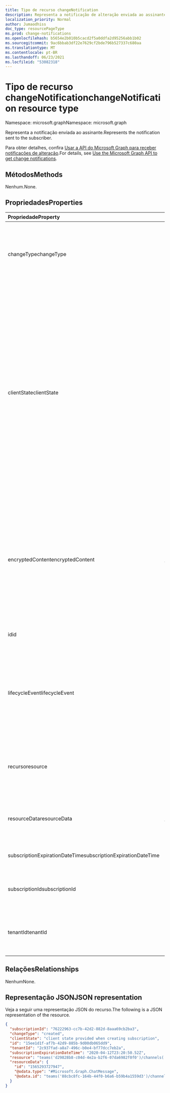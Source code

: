 ```yaml
---
title: Tipo de recurso changeNotification
description: Representa a notificação de alteração enviada ao assinante.
localization_priority: Normal
author: Jumaodhiss
doc_type: resourcePageType
ms.prod: change-notifications
ms.openlocfilehash: b5654e2b010b5cacd2f5a0ddfa2d95256abb1b02
ms.sourcegitcommit: 9ac6bbab3df22e7629cf2bde796b527337c680aa
ms.translationtype: MT
ms.contentlocale: pt-BR
ms.lasthandoff: 06/23/2021
ms.locfileid: "53082318"
---
```

# <a name="changenotification-resource-type"></a><span data-ttu-id="19fea-103">Tipo de recurso changeNotification</span><span class="sxs-lookup"><span data-stu-id="19fea-103">changeNotification resource type</span></span>

<span data-ttu-id="19fea-104">Namespace: microsoft.graph</span><span class="sxs-lookup"><span data-stu-id="19fea-104">Namespace: microsoft.graph</span></span>

<span data-ttu-id="19fea-105">Representa a notificação enviada ao assinante.</span><span class="sxs-lookup"><span data-stu-id="19fea-105">Represents the notification sent to the subscriber.</span></span>

<span data-ttu-id="19fea-106">Para obter detalhes, confira [Usar a API do Microsoft Graph para receber notificações de alteração](webhooks.md).</span><span class="sxs-lookup"><span data-stu-id="19fea-106">For details, see [Use the Microsoft Graph API to get change notifications](webhooks.md).</span></span>

## <a name="methods"></a><span data-ttu-id="19fea-107">Métodos</span><span class="sxs-lookup"><span data-stu-id="19fea-107">Methods</span></span>

<span data-ttu-id="19fea-108">Nenhum.</span><span class="sxs-lookup"><span data-stu-id="19fea-108">None.</span></span>

## <a name="properties"></a><span data-ttu-id="19fea-109">Propriedades</span><span class="sxs-lookup"><span data-stu-id="19fea-109">Properties</span></span>

| <span data-ttu-id="19fea-110">Propriedade</span><span class="sxs-lookup"><span data-stu-id="19fea-110">Property</span></span> | <span data-ttu-id="19fea-111">Tipo</span><span class="sxs-lookup"><span data-stu-id="19fea-111">Type</span></span> | <span data-ttu-id="19fea-112">Descrição</span><span class="sxs-lookup"><span data-stu-id="19fea-112">Description</span></span> |
|:---------|:-----|:------------|
| <span data-ttu-id="19fea-113">changeType</span><span class="sxs-lookup"><span data-stu-id="19fea-113">changeType</span></span> | <span data-ttu-id="19fea-114">changeType</span><span class="sxs-lookup"><span data-stu-id="19fea-114">changeType</span></span> | <span data-ttu-id="19fea-115">Indica o tipo de alteração que levantará a notificação de alteração.</span><span class="sxs-lookup"><span data-stu-id="19fea-115">Indicates the type of change that will raise the change notification.</span></span> <span data-ttu-id="19fea-116">Os valores com suporte são: `created`, `updated`, `deleted`.</span><span class="sxs-lookup"><span data-stu-id="19fea-116">The supported values are: `created`, `updated`, `deleted`.</span></span> <span data-ttu-id="19fea-117">Obrigatório.</span><span class="sxs-lookup"><span data-stu-id="19fea-117">Required.</span></span> |
| <span data-ttu-id="19fea-118">clientState</span><span class="sxs-lookup"><span data-stu-id="19fea-118">clientState</span></span> | <span data-ttu-id="19fea-119">string</span><span class="sxs-lookup"><span data-stu-id="19fea-119">string</span></span> | <span data-ttu-id="19fea-120">Valor da **propriedade clientState** enviada na solicitação de assinatura (se alguma).</span><span class="sxs-lookup"><span data-stu-id="19fea-120">Value of the **clientState** property sent in the subscription request (if any).</span></span> <span data-ttu-id="19fea-121">O tamanho máximo é de 255 caracteres.</span><span class="sxs-lookup"><span data-stu-id="19fea-121">The maximum length is 255 characters.</span></span> <span data-ttu-id="19fea-122">O cliente pode verificar se a notificação de alteração veio do serviço comparando os valores da **propriedade clientState.**</span><span class="sxs-lookup"><span data-stu-id="19fea-122">The client can check whether the change notification came from the service by comparing the values of the **clientState** property.</span></span> <span data-ttu-id="19fea-123">O valor da **propriedade clientState** enviado com a assinatura é comparado com o valor da **propriedade clientState** recebida com cada notificação de alteração.</span><span class="sxs-lookup"><span data-stu-id="19fea-123">The value of the **clientState** property sent with the subscription is compared with the value of the **clientState** property received with each change notification.</span></span> <span data-ttu-id="19fea-124">Opcional.</span><span class="sxs-lookup"><span data-stu-id="19fea-124">Optional.</span></span> |
| <span data-ttu-id="19fea-125">encryptedContent</span><span class="sxs-lookup"><span data-stu-id="19fea-125">encryptedContent</span></span> | [<span data-ttu-id="19fea-126">changeNotificationEncryptedContent</span><span class="sxs-lookup"><span data-stu-id="19fea-126">changeNotificationEncryptedContent</span></span>](changenotificationencryptedcontent.md) | <span data-ttu-id="19fea-127">(Visualização) Conteúdo criptografado anexado com a notificação de alteração.</span><span class="sxs-lookup"><span data-stu-id="19fea-127">(Preview) Encrypted content attached with the change notification.</span></span> <span data-ttu-id="19fea-128">Somente fornecido se **encryptionCertificate** e **includeResourceData** foram definidos durante a solicitação de assinatura e se o recurso oferece suporte a ela.</span><span class="sxs-lookup"><span data-stu-id="19fea-128">Only provided if **encryptionCertificate** and **includeResourceData** were defined during the subscription request and if the resource supports it.</span></span> <span data-ttu-id="19fea-129">Opcional.</span><span class="sxs-lookup"><span data-stu-id="19fea-129">Optional.</span></span> |
| <span data-ttu-id="19fea-130">id</span><span class="sxs-lookup"><span data-stu-id="19fea-130">id</span></span> | <span data-ttu-id="19fea-131">cadeia de caracteres</span><span class="sxs-lookup"><span data-stu-id="19fea-131">string</span></span> | <span data-ttu-id="19fea-132">ID exclusiva da notificação.</span><span class="sxs-lookup"><span data-stu-id="19fea-132">Unique ID for the notification.</span></span> <span data-ttu-id="19fea-133">Opcional.</span><span class="sxs-lookup"><span data-stu-id="19fea-133">Optional.</span></span> |
| <span data-ttu-id="19fea-134">lifecycleEvent</span><span class="sxs-lookup"><span data-stu-id="19fea-134">lifecycleEvent</span></span> | <span data-ttu-id="19fea-135">lifecycleEventType</span><span class="sxs-lookup"><span data-stu-id="19fea-135">lifecycleEventType</span></span>| <span data-ttu-id="19fea-136">O tipo de notificação do ciclo de vida se a notificação atual for uma notificação do ciclo de vida.</span><span class="sxs-lookup"><span data-stu-id="19fea-136">The type of lifecycle notification if the current notification is a lifecycle notification.</span></span> <span data-ttu-id="19fea-137">Opcional.</span><span class="sxs-lookup"><span data-stu-id="19fea-137">Optional.</span></span> <span data-ttu-id="19fea-138">Os valores suportados `missed` são `removed` , , `reauthorizationRequired` .</span><span class="sxs-lookup"><span data-stu-id="19fea-138">Supported values are `missed`, `removed`, `reauthorizationRequired`.</span></span> |
| <span data-ttu-id="19fea-139">recurso</span><span class="sxs-lookup"><span data-stu-id="19fea-139">resource</span></span> | <span data-ttu-id="19fea-140">cadeia de caracteres</span><span class="sxs-lookup"><span data-stu-id="19fea-140">string</span></span> | <span data-ttu-id="19fea-141">O URI do recurso que emitiu a notificação de alteração em relação a `https://graph.microsoft.com` .</span><span class="sxs-lookup"><span data-stu-id="19fea-141">The URI of the resource that emitted the change notification relative to `https://graph.microsoft.com`.</span></span> <span data-ttu-id="19fea-142">Obrigatório.</span><span class="sxs-lookup"><span data-stu-id="19fea-142">Required.</span></span> |
| <span data-ttu-id="19fea-143">resourceData</span><span class="sxs-lookup"><span data-stu-id="19fea-143">resourceData</span></span> | [<span data-ttu-id="19fea-144">resourceData</span><span class="sxs-lookup"><span data-stu-id="19fea-144">resourceData</span></span>](resourcedata.md) | <span data-ttu-id="19fea-145">O conteúdo dessa propriedade depende do tipo de recurso que está sendo assinado.</span><span class="sxs-lookup"><span data-stu-id="19fea-145">The content of this property depends on the type of resource being subscribed to.</span></span> <span data-ttu-id="19fea-146">Obrigatório.</span><span class="sxs-lookup"><span data-stu-id="19fea-146">Required.</span></span> |
| <span data-ttu-id="19fea-147">subscriptionExpirationDateTime</span><span class="sxs-lookup"><span data-stu-id="19fea-147">subscriptionExpirationDateTime</span></span> | <span data-ttu-id="19fea-148">DateTimeOffset</span><span class="sxs-lookup"><span data-stu-id="19fea-148">DateTimeOffset</span></span> | <span data-ttu-id="19fea-149">O tempo de expiração da assinatura.</span><span class="sxs-lookup"><span data-stu-id="19fea-149">The expiration time for the subscription.</span></span> <span data-ttu-id="19fea-150">Obrigatório.</span><span class="sxs-lookup"><span data-stu-id="19fea-150">Required.</span></span> |
| <span data-ttu-id="19fea-151">subscriptionId</span><span class="sxs-lookup"><span data-stu-id="19fea-151">subscriptionId</span></span> | <span data-ttu-id="19fea-152">GUID</span><span class="sxs-lookup"><span data-stu-id="19fea-152">GUID</span></span> | <span data-ttu-id="19fea-153">O identificador exclusivo da assinatura que gerou a notificação.</span><span class="sxs-lookup"><span data-stu-id="19fea-153">The unique identifier of the subscription that generated the notification.</span></span> |
| <span data-ttu-id="19fea-154">tenantId</span><span class="sxs-lookup"><span data-stu-id="19fea-154">tenantId</span></span> | <span data-ttu-id="19fea-155">GUID</span><span class="sxs-lookup"><span data-stu-id="19fea-155">GUID</span></span> | <span data-ttu-id="19fea-156">O identificador exclusivo do locatário do qual a notificação de alteração se originou.</span><span class="sxs-lookup"><span data-stu-id="19fea-156">The unique identifier of the tenant from which the change notification originated.</span></span> |

## <a name="relationships"></a><span data-ttu-id="19fea-157">Relações</span><span class="sxs-lookup"><span data-stu-id="19fea-157">Relationships</span></span>

<span data-ttu-id="19fea-158">Nenhum</span><span class="sxs-lookup"><span data-stu-id="19fea-158">None.</span></span>

## <a name="json-representation"></a><span data-ttu-id="19fea-159">Representação JSON</span><span class="sxs-lookup"><span data-stu-id="19fea-159">JSON representation</span></span>

<span data-ttu-id="19fea-160">Veja a seguir uma representação JSON do recurso.</span><span class="sxs-lookup"><span data-stu-id="19fea-160">The following is a JSON representation of the resource.</span></span>

<!-- {
  "blockType": "resource",
  "optionalProperties": [

  ],
  "@odata.type": "microsoft.graph.changeNotification"
}-->

```json
{
  "subscriptionId": "76222963-cc7b-42d2-882d-8aaa69cb2ba3",
  "changeType": "created",
  "clientState": "client state provided when creating subscription",
  "id": "15ee1d1f-af7b-42d9-885b-9d00db065dd9",
  "tenantId": "2c937fad-a8a7-496c-b0e4-bf77dcc7eb2a",
  "subscriptionExpirationDateTime": "2020-04-12T23:20:50.52Z",
  "resource": "teams('d29828b8-c04d-4e2a-b2f6-07da6982f0f0')/channels('19:f127a8c55ad949d1a238464d22f0f99e@thread.skype')/messages('1565045424600')/replies('1565047490246')",
  "resourceData": {
    "id": "1565293727947",
    "@odata.type": "#Microsoft.Graph.ChatMessage",
    "@odata.id": "teams('88cbc8fc-164b-44f0-b6a6-b59b4a1559d3')/channels('19:8d9da062ec7647d4bb1976126e788b47@thread.tacv2')/messages('1565293727947')/replies('1565293727947')"
  }
}
```

<!-- uuid: 15ee1d1f-af7b-42d9-885b-9d00db065dd9
2020-05-25 14:57:30 UTC -->
<!--
{
  "type": "#page.annotation",
  "description": "change notification resource",
  "keywords": "",
  "section": "documentation",
  "tocPath": "",
  "suppressions": []
}
-->

